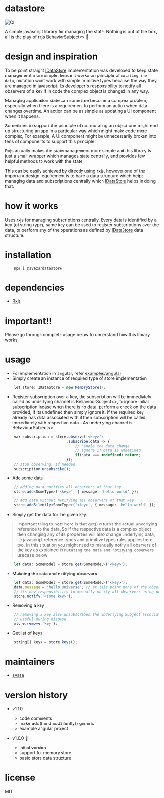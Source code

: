 # datastore
![CI](https://github.com/svaza/datastore/workflows/CI/badge.svg?branch=master)

A simple javascript library for managing the state.
Nothing is out of the box, all is the play of rxjs BehaviorSubject<> :tada:

# design and inspiration
To be point straight [IDataStore](https://github.com/svaza/datastore/blob/master/src/data-store.ts) implementation was developed to keep state management more simple, hence it works on principle of `mutating the data`, mutation wont work with simple primitive types because the way they are managed in javascript. Its  developer's responsibility to notify all observers of a key if in code the complex object is changed in any way.

Managing application state can sometime become a complex problem, especially when there is a requirement to perform an action when data changes overtime. An action can be as simple as updating a UI component when it happens.


Sometimes to support the principle of not mutating an object one might end up structuring an app in a particular way which might make code more complex, For example, A UI component might be unnecessarily broken into tens of components to support this principle.

Rxjs actually makes the statemanagement more simple and this library is just a small wrapper which manages state centrally, and provides few helpful methods to work with the state

This can be easily achieved by directly using rxjs, however one of the important design requirement is to have a data structure which helps managing data and subscriptions centrally which [IDataStore](https://github.com/svaza/datastore/blob/master/src/data-store.ts) helps in doing that.


# how it works
Uses rxjs for managing subscriptions centrally. Every data is identified by a key (of string type), same key can be used to register subscriptions over the data, or perform any of the operations as defined by [IDataStore](https://github.com/svaza/datastore/blob/master/src/data-store.ts) data structure.

# installation
```
    npm i @svaza/datastore
```

# dependencies
- [Rxjs](https://github.com/ReactiveX/rxjs)

# important!!
Please go through complete usage below to understand how this library works

# usage
- For implementation in angular, refer [examples/angular](https://github.com/svaza/datastore/tree/master/examples/angular)
- Simply create an instance of required type of store implementation
``` typescript
    let store: IDataStore = new MemoryStore();
```


- Register subscription over a key, the subscription will be immediately called as underlying channel is BehaviourSubject<>, to ignore initial subscription incase when there is no data, perform a check on the data provided, if its undefined then simply ignore it.
If the required key already has data associated with it then subscription will be called immediately with respective data - As underlying channel is BehaviourSubject<>
``` typescript
    var subscription = store.observe('<key>')
                            .subscribe(data => {
                                // handle the data change
                                // ignore if data is undefined
                                if(data === undefined) return;
                            });
    // stop observing, if needed
    subscription.unsubscibe();
```


- Add some data
``` typescript
    // adding data notifies all observers of that key
    store.add<SomeType>('<key>', { message: 'hello world' });

    // add data without notifying all observers of that key
    store.addSilently<SomeType>('<key>', { message: 'hello world' });
```

- Simply get the data for the given key. 
> Important thing to note here is that get() returns the actual underlying reference to the data, So if the respective data is a complex object then changing any of its properties will also change underlying data, i.e javascript reference types and primitive types rules applies here too. 
In this situation you might need to manually notify all obsrvers of the key as explained in `Mutating the data and notifying observers` usecase below

``` typescript
    let data: SomeModel = store.get<SomeModel>('<key>');
```

- Mutating the data and notifying observers
``` typescript
    let data: SomeModel = store.get<SomeModel>('<key>');
    data.message = 'hello universe'; // at this point none of the observers will be notified
    // its dev responsibility to manually notify all observers using notify()
    store.notify('<some key>');
```

- Removing a key
``` typescript
    // removing a key also unsubscribes the underlying Subject associated with that key, Once key is removed, all underlying observers becomes stale and adding data under same key again will have no effect
    // useful during dispose
    store.remove('key');
```

- Get list of keys
``` typescript
    string[] keys = store.keys();
```

# maintainers
- [svaza](https://github.com/svaza)


# version history
- v1.1.0
    - code comments
    - make add() and addSilently() generic
    - example angular project

- v1.0.0 :rocket:
    - initial version
    - support for memory store
    - basic store data structure


# license
MIT